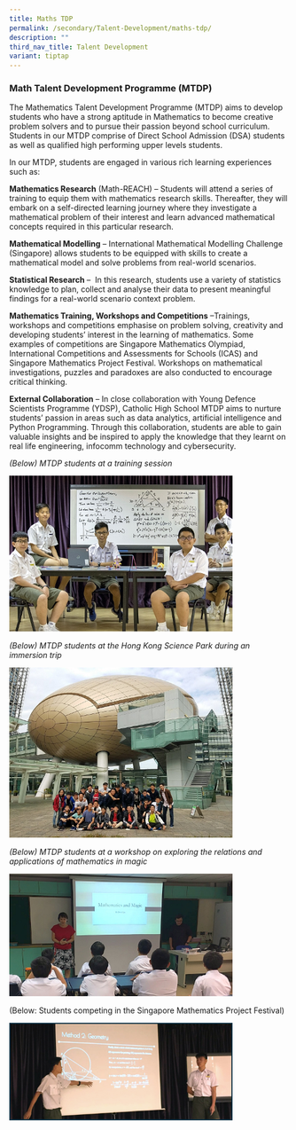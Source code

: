 ```yaml
---
title: Maths TDP
permalink: /secondary/Talent-Development/maths-tdp/
description: ""
third_nav_title: Talent Development
variant: tiptap
---
```

<h3>Math Talent Development Programme (MTDP)</h3>
<p>The Mathematics Talent Development Programme (MTDP) aims to develop students
who have a strong aptitude in Mathematics to become creative problem solvers
and to pursue their passion beyond school curriculum. Students in our MTDP
comprise of Direct School Admission (DSA) students as well as qualified
high performing upper levels students.</p>
<p>In our MTDP, students are engaged in various rich learning experiences
such as:</p>
<p><strong>Mathematics Research</strong>&nbsp;(Math-REACH) – Students will
attend a series of training to equip them with mathematics research skills.
Thereafter, they will embark on a self-directed learning journey where
they investigate a mathematical problem of their interest and learn advanced
mathematical concepts required in this particular research.</p>
<p><strong>Mathematical Modelling</strong>&nbsp;– International Mathematical
Modelling Challenge (Singapore) allows students to be equipped with skills
to create a mathematical model and solve problems from real-world scenarios.</p>
<p><strong>Statistical Research</strong>&nbsp;–&nbsp; In this research, students
use a variety of statistics knowledge to plan, collect and analyse their
data to present meaningful findings for a real-world scenario context problem.</p>
<p><strong>Mathematics Training, Workshops and Competitions</strong>&nbsp;–Trainings,
workshops and competitions emphasise on problem solving, creativity and
developing students’ interest in the learning of mathematics. Some examples
of competitions are Singapore Mathematics Olympiad, International Competitions
and Assessments for Schools (ICAS) and Singapore Mathematics Project Festival.
Workshops on mathematical investigations, puzzles and paradoxes are also
conducted to encourage critical thinking.</p>
<p><strong>External Collaboration</strong>&nbsp;– In close collaboration
with Young Defence Scientists Programme (YDSP), Catholic High School MTDP
aims to nurture students’ passion in areas such as data analytics, artificial
intelligence and Python Programming. Through this collaboration, students
are able to gain valuable insights and be inspired to apply the knowledge
that they learnt on real life engineering, infocomm technology and cybersecurity.</p>
<p><em>(Below)&nbsp;MTDP&nbsp;students at a training session</em>
</p>
<div class="isomer-image-wrapper">
<img style="width: 80%;" height="auto" width="100%" src="/images/mtdp1.png">
</div>
<p><em>(Below)&nbsp;MTDP&nbsp;students at the Hong Kong Science Park during an immersion trip</em>
</p>
<div class="isomer-image-wrapper">
<img style="width: 80%;" height="auto" width="100%" src="/images/mtdp2.png">
</div>
<p><em>(Below)&nbsp;MTDP&nbsp;students at a workshop on exploring the relations and applications of mathematics&nbsp;in magic</em>
</p>
<div class="isomer-image-wrapper">
<img style="width: 80%;" height="auto" width="100%" src="/images/mtdp3.png">
</div>
<p>(Below: Students competing in the Singapore Mathematics Project Festival)</p>
<div class="isomer-image-wrapper">
<img style="width: 80%;" height="auto" width="100%" src="/images/mtdp4.png">
</div>
<p></p>